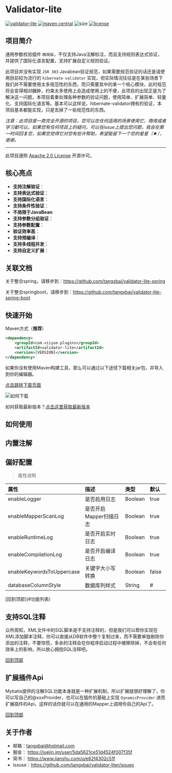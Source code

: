 

# Validator-lite

[![validator-lite](https://img.shields.io/badge/plugin-validator--lite-green?style=flat-square)](https://github.com/tangxbai/mybatis-mappe) [![maven central](https://img.shields.io/badge/maven%20central-v1.0.0-brightgreen?style=flat-square)](https://maven-badges.herokuapp.com/maven-central/org.mybatis/mybatis) ![size](https://img.shields.io/badge/size-155kB-green?style=flat-square) [![license](https://img.shields.io/badge/license-Apache%202-blue?style=flat-square)](http://www.apache.org/licenses/LICENSE-2.0.html)



## 项目简介

通用参数校验插件 `精简版`，不仅支持Java注解标注，而且支持规则表达式验证，并提供了国际化语言配置，支持扩展自定义规则验证。

此项目并没有实现 `JSR 303` Javabean验证规范，如果需要规范验证的话还是请使用目前较为流行的 `hibernate-validator` 实现，但实际情况往往是在某些场景下我们并不需要使用太多规范性的东西，而只需要其中的某一个核心模块，此时规范将会变得相对臃肿，约束太多使用上会造成使用上的不便，此项目的出现正是为了解决这一问题，本项目着重处理各种参数的验证问题，使用简单、扩展简单、轻量化、支持国际化语言等。基本可以这样说，hibernate-validator拥有的验证，本项目基本都能实现，只是去掉了一些规范性的东西。

*注意：此项目是一款完全开源的项目，您可以在任何适用的场景使用它，商用或者学习都可以，如果您有任何项目上的疑问，可以在issue上提出您问题，我会在第一时间回复您，如果您觉得它对您有些许帮助，希望能留下一个您的星星（★），谢谢。*

------

此项目遵照 [Apache 2.0 License]( http://www.apache.org/licenses/LICENSE-2.0.txt ) 开源许可。



## 核心亮点

- **支持注解验证**：
- **支持表达式验证**：
- **支持国际化语言**：
- **支持条件性验证**：
- **不局限于JavaBean**:
- **支持参数分组验证**：
- **支持参数配置**：
- **验证效率高**：
- **支持预编译**：
- **支持多线程并发**：
- **支持自定义扩展**：



## 关联文档

关于整合spring，请移步到：https://github.com/tangxbai/validator-lite-spring

关于整合springboot，请移步到：https://github.com/tangxbai/validator-lite-spring-boot



## 快速开始

Maven方式（**推荐**）

```xml
<dependency>
	<groupId>com.viiyue.plugins</groupId>
	<artifactId>validator-lite</artifactId>
	<version>[VERSION]</version>
</dependency>
```

如果你没有使用Maven构建工具，那么可以通过以下途径下载相关jar包，并导入到你的编辑器。

[点击跳转下载页面](https://search.maven.org/search?q=g:com.viiyue.plugins%20AND%20a:validator-lite&core=gav)

![如何下载](https://user-gold-cdn.xitu.io/2019/10/16/16dd24a506f37022?w=995&h=126&f=png&s=14645)

如何获取最新版本？[点击这里获取最新版本](https://search.maven.org/search?q=g:com.viiyue.plugins%20AND%20a:validator-lite&core=gav)



## 如何使用





## 内置注解






## 偏好配置

> 属性说明

<table>
    <thead>
    	<tr>
            <th width="20%" align="left">属性</th>
            <th width="50%" align="left">描述</th>
            <th width="15%" align="left">类型</th>
            <th width="15%" align="left">默认</th>
        </tr>
    </thead>
    <tbody>
    	<tr>
            <td>enableLogger</td>
            <td>是否启用日志</td>
            <td>Boolean</td>
            <td>true</td>
        </tr>
        <tr>
            <td>enableMapperScanLog</td>
            <td>是否开启Mapper扫描日志</td>
            <td>Boolean</td>
            <td>true</td>
        </tr>
        <tr>
            <td>enableRuntimeLog</td>
            <td>是否开启实时日志</td>
            <td>Boolean</td>
            <td>true</td>
        </tr>
        <tr>
            <td>enableCompilationLog</td>
            <td>是否开启编译日志</td>
            <td>Boolean</td>
            <td>true</td>
        </tr>
        <tr>
            <td>enableKeywordsToUppercase</td>
            <td>关键字大小写转换</td>
            <td>Boolean</td>
            <td>false</td>
        </tr>
        <tr>
            <td>databaseColumnStyle</td>
            <td>数据库列样式</td>
            <td>String</td>
            <td>#</td>
        </tr>
    </tbody>
</table>
[回到顶部](#功能列表)



## 支持SQL注释

众所周知，XML文件中的SQL脚本是不支持注释的，但是我们可以帮你实现在XML添加脚本注释，你可以直接从DB软件中整个复制过来，而不需要单独剔除你添加的注释，不要惊慌，多余的注释会在你程序启动过程中被移除掉，不会有任何效率上的影响，所以放心拥抱SQL注释吧。

[回到顶部](#功能列表)




## 扩展插件Api

Mybatis提供的注解SQL功能本身就是一种扩展机制，所以扩展就很好理解了，你可以写自己的@xxxProvider，也可以在插件的基础上实现 `DynamicProvider` 进而扩展插件的Api，这样的话你就可以在通用的Mapper上调用你自己的Api了。

[回到顶部](#功能列表)



## 关于作者

- 邮箱：tangxbai@hotmail.com
- 掘金： https://juejin.im/user/5da5621ce51d4524f007f35f
- 简书： https://www.jianshu.com/u/e62f4302c51f
- Issuse：https://github.com/tangxbai/validator-liter/issues
